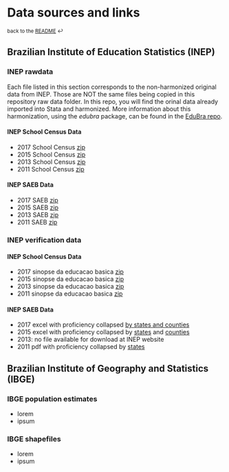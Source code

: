 # Data sources and links
<sup>back to the [README](https://github.com/dianagold/LearningPovertyBrazil/blob/master/README.md) :leftwards_arrow_with_hook:</sup>

## Brazilian Institute of Education Statistics (INEP)

### INEP rawdata

Each file listed in this section corresponds to the non-harmonized original data from INEP. Those are NOT the same files being copied in this repository raw data folder. In this repo, you will find the orinal data already imported into Stata and harmonized. More information about this harmonization, using the _edubra_ package, can be found in the [EduBra repo](https://github.com/dianagold/edubra).

#### INEP School Census Data

* 2017 School Census [zip](http://download.inep.gov.br/microdados/micro_censo_escolar_2017.zip)
* 2015 School Census [zip](http://download.inep.gov.br/microdados/micro_censo_escolar_2015.zip)
* 2013 School Census [zip](http://download.inep.gov.br/microdados/micro_censo_escolar_2013.zip)
* 2011 School Census [zip](http://download.inep.gov.br/microdados/micro_censo_escolar_2011.zip)

#### INEP SAEB Data

* 2017 SAEB [zip](http://download.inep.gov.br/microdados/microdados_saeb_2017.zip)
* 2015 SAEB [zip](http://download.inep.gov.br/microdados/microdados_saeb_2015.zip)
* 2013 SAEB [zip](http://download.inep.gov.br/microdados/microdados_aneb_prova_brasil_2013.zip)
* 2011 SAEB [zip](http://download.inep.gov.br/microdados/microdados_saeb_2011.zip)

### INEP verification data

#### INEP School Census Data

* 2017 sinopse da educacao basica [zip](http://download.inep.gov.br/informacoes_estatisticas/sinopses_estatisticas/sinopses_educacao_basica/sinopse_estatistica_educacao_basica_2017.zip)
* 2015 sinopse da educacao basica [zip](http://download.inep.gov.br/informacoes_estatisticas/sinopses_estatisticas/sinopses_educacao_basica/sinopse_estatistica_educacao_basica_2015.zip)
* 2013 sinopse da educacao basica [zip](http://download.inep.gov.br/informacoes_estatisticas/sinopses_estatisticas/sinopses_educacao_basica/sinopse_estatistica_educacao_basica_2013.zip)
* 2011 sinopse da educacao basica [zip](http://download.inep.gov.br/informacoes_estatisticas/sinopses_estatisticas/sinopses_educacao_basica/sinopse_estatistica_da_educacao_basica_2011_02052017.zip)

#### INEP SAEB Data

* 2017 excel with proficiency collapsed [by states and counties](http://download.inep.gov.br/educacao_basica/saeb/2018/resultado/saeb_resultados2017-brasil_estados_municipios_atualizado_10-09-2019.xlsx)
* 2015 excel with proficiency collapsed by [states](http://download.inep.gov.br/educacao_basica/saeb/aneb_anresc/resultados/resultados_estaduais_saeb_2015.xlsx) and [counties](http://download.inep.gov.br/educacao_basica/saeb/aneb_anresc/resultados/resultados_municipais_saeb_2015.xls)
* 2013: no file available for download at INEP website
* 2011 pdf with proficiency collapsed by [states](http://download.inep.gov.br/educacao_basica/prova_brasil_saeb/resultados/2012/Saeb_2011_primeiros_resultados_site_Inep.pdf)

## Brazilian Institute of Geography and Statistics (IBGE)

### IBGE population estimates
* lorem
* ipsum

### IBGE shapefiles
* lorem
* ipsum
